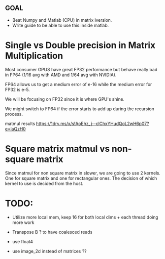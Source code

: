 ## GOAL 
- Beat Numpy and Matlab (CPU) in matrix iversion.
- Write guide to be able to use this inside matlab. 


# Single vs Double precision in Matrix Multiplication
Most consumer GPUS have great FP32 performance but behave really bad in FP64 (1/16 avg with AMD and 1/64 avg with NVIDIA).

FP64 allows us to get a medium error of e-16 while the medium error for FP32 is e-5.

We will be focusing on FP32 since it is where GPU's shine. 

We might switch to FP64 if the error starts to add up during the recursion process.


matmul results
https://1drv.ms/x/s!AoEhz_j--clChxYHudQoL2wH6p07?e=laQzH0


# Square matrix matmul vs non-square matrix
Since matmul for non square matrix in slower, we are going to use 2 kernels. One for square matrix and one for rectangular ones. The decision of which kernel to use is decided from the host. 


# TODO: 
- Utilize more local mem, keep 16 for both local dims + each thread doing more work 

- Transpose B ? to have coalesced reads 
- use float4 
- use image_2d instead of matrices ??






